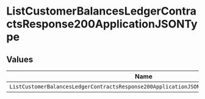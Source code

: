 # ListCustomerBalancesLedgerContractsResponse200ApplicationJSONType


## Values

| Name                                                                                     | Value                                                                                    |
| ---------------------------------------------------------------------------------------- | ---------------------------------------------------------------------------------------- |
| `ListCustomerBalancesLedgerContractsResponse200ApplicationJSONTypePrepaidCommitCanceled` | PREPAID_COMMIT_CANCELED                                                                  |